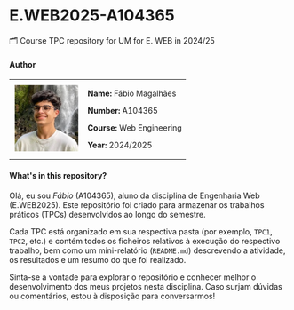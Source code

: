 # E.WEB2025-A104365
🗂️ Course TPC repository for UM for E. WEB in 2024/25

#### Author
<table>
  <tr>
    <td>
      <img src="/assets/Photo.jpg" alt="Profile Picture" width="120px" />
    </td>
    <td style="text-align: left;">
      <p><strong>Name:</strong> Fábio Magalhães</p>
      <p><strong>Number:</strong> A104365</p>
      <p><strong>Course:</strong> Web Engineering</p>
      <p><strong>Year:</strong> 2024/2025</p>
    </td>
  </tr>
</table>

#### What's in this repository?

Olá, eu sou *Fábio* (A104365), aluno da disciplina de Engenharia Web (E.WEB2025). Este repositório foi criado para armazenar os trabalhos práticos (TPCs) desenvolvidos ao longo do semestre.

Cada TPC está organizado em sua respectiva pasta (por exemplo, `TPC1`, `TPC2`, etc.) e contém todos os ficheiros relativos à execução do respectivo trabalho, bem como um mini-relatório (`README.md`) descrevendo a atividade, os resultados e um resumo do que foi realizado.

Sinta-se à vontade para explorar o repositório e conhecer melhor o desenvolvimento dos meus projetos nesta disciplina. Caso surjam dúvidas ou comentários, estou à disposição para conversarmos!
